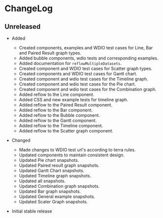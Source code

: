 # ChangeLog

## Unreleased
  
* Added
  * Created components, examples and WDIO test cases for Line, Bar and Paired Result graph types.
  * Added bubble components, wdio tests and corresponding examples.
  * Added documentation for `reflowMultipleDatasets`.
  * Created component and WDIO test cases for Scatter graph types.
  * Created components and WDIO test cases for Gantt chart.
  * Created component and wdio test cases for the Timeline graph.
  * Created component and wdio test cases for the Pie chart.
  * Created component and wdio test cases for the Combination graph.
  * Added reflow to the Line component.
  * Added CSS and new example tests for timeline graph.
  * Added reflow to the Paired Result component.
  * Added reflow to the Bar component.
  * Added reflow to the Bubble component.
  * Added reflow to the Gantt component.
  * Added reflow to the Timeline component.
  * Added reflow to the Scatter graph component.

* Changed
  * Made changes to WDIO test url's according to terra rules. 
  * Updated components to maintain consistent design.
  * Updated Pie chart snapshots.
  * Updated Paired result graph snapshots.
  * Updated Gantt Chart snapshots.
  * Updated Timeline graph snapshots.
  * Updated all snapshots.
  * Updated Combination graph snapshots.
  * Updated Bar graph snapshots.
  * Updated General example snapshots.
  * Updated Scater Graph snapshots.

* Initial stable release
